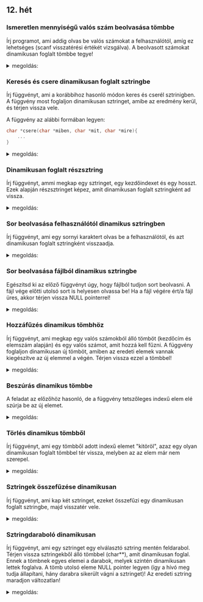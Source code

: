 ## 12. hét

### Ismeretlen mennyiségű valós szám beolvasása tömbbe

Írj programot, ami addig olvas be valós számokat a felhasználótól, amíg ez lehetséges (scanf visszatérési értékét vizsgálva). A beolvasott számokat dinamikusan foglalt tömbbe tegye!
<details>
 <summary>megoldás:</summary>
 
```C
// tömb foglalása kezdetben 10 elemmel
int meret = 10;
double *szamok = (double*)malloc(meret * sizeof(double));
int darab = 0;

// számok beolvasása egyesével
while (1) {
    // szám bekérése
    double szam;
    printf("Irj be egy szamot: ");
    if (scanf("%lf", &szam) != 1)
        break;

    // ha már betelt az összes hely, akkor újrafoglalás
    if (meret == darab) {
        int uj_meret = meret + 10;
        double *uj_szamok = (double*)malloc(uj_meret * sizeof(double)); // új, nagyobb tömb foglalása
        memcpy(uj_szamok, szamok, meret * sizeof(double)); // régi adatok átmásolása
        free(szamok); // régi tömb felszabadítása
        szamok = uj_szamok; // pointer frissítése
        meret = uj_meret; // méret frissítése
    }

    // új szám hozzáírása az eddigiekhez
    szamok[darab] = szam;
    darab++;
}

/*
    * itt lehet kezelni a tömböt, stb..., most csak kiírom az elemeket ellenőrzésképp
    */
for (int i = 0; i < darab; i++) printf("%g ", szamok[i]);

    
// felszabadítás!
free(szamok);
```
</details>

### Keresés és csere dinamikusan foglalt sztringbe

Írj függvényt, ami a korábbihoz hasonló módon keres és cserél sztrinigben. A függvény most foglaljon dinamikusan sztringet, amibe az eredmény kerül, és térjen vissza vele.

A függvény az alábbi formában legyen:

```C
char *csere(char *miben, char *mit, char *mire){
    ...
}
```

<details>
 <summary>megoldás:</summary>
 
```C
char *csere(char *forras, char *mit, char *mire) {
    // előfordulások száma
    int hanyszor = 0;
    char *munkapeldany = forras; // munkapéldány készítése
    while (strstr(munkapeldany, mit) != NULL) {
        munkapeldany = strstr(munkapeldany, mit) + strlen(mit);
        hanyszor++;
    }

    // célsztring foglalása
    char *cel = (char *)malloc(strlen(forras) + hanyszor * (strlen(mire) - strlen(mit)) + 1); // lezáró nullának is kell hely!

    // csere elvégzése
    *cel = '\0';
    char *talalat = strstr(forras, mit);
    while (talalat != NULL) {
        strncat(cel, forras, talalat - forras);
        strcat(cel, mire);
        forras = talalat + strlen(mit);
        talalat = strstr(forras, mit);
    }
    strcat(cel, forras);

    // visszatérés a foglalt sztringgel
    return cel;
}
```
</details>

### Dinamikusan foglalt részsztring

Írj függvényt, ammi megkap egy sztringet, egy kezdőindexet és egy hosszt. Ezek alapján részsztringet képez, amit dinamikusan foglalt sztringként ad vissza.
<details>
 <summary>megoldás:</summary>
 
```C
char *reszsztring(char *sztring, int honnan, int meret) {
    char *eredmeny = (char*)malloc(meret + 1);
    strncpy(eredmeny, sztring + honnan, meret);
    eredmeny[meret] = '\0'; // strcpy miatt manuálisan kell lezárni a sztringet!
    return eredmeny;
}
```
</details>

### Sor beolvasása felhasználótól dinamikus sztringben

Írj függvényt, ami egy sornyi karaktert olvas be a felhasználótól, és azt dinamikusan foglalt sztringként visszaadja.
<details>
 <summary>megoldás:</summary>
 
```C
char *sor_beolvas() {
    // helyfoglalás a sornak
    int meret = 10;
    char *sor = (char*)malloc(meret);
    int hossz = 0;

    // beolvasás, amíg lehet
    while (1) {
        // beolvasás
        char ch;
        scanf("%c", &ch);

        // ha sorvége van, akkor nem folytatjuk
        if (ch == '\n')
            break;

        // ha a sor betelt (lezáró nullával együtt), nagyobb hely foglalása
        if (hossz + 1 == meret) {
            int uj_meret = meret + 10;
            char *uj_sor = (char*)malloc(uj_meret); // új tömb foglalása
            memcpy(uj_sor, sor, meret); // régi adatok átmásolása
            free(sor); // régi tömb felszabadítása
            sor = uj_sor; // sor frissítése
            meret = uj_meret; // méret frissítése
        }

        // karakter hozzáírása a tömbhöz
        sor[hossz] = ch;
        hossz++;
    }

    // sztring lezárása és visszatérés
    sor[hossz] = '\0';
    return sor;
}
```
</details>

### Sor beolvasása fájlból dinamikus sztringbe

Egészítsd ki az előző függvényt úgy, hogy fájlból tudjon sort beolvasni. A fájl vége előtti utolsó sort is helyesen olvassa be! Ha a fájl végére ért/a fájl üres, akkor térjen vissza NULL pointerrel!
<details>
 <summary>megoldás:</summary>
 
```C
char *sor_beolvas(FILE *file) {
    // helyfoglalás a sornak
    int meret = 10;
    char *sor = (char*)malloc(meret);
    int hossz = 0;

    // beolvasás, amíg lehet
    while (1) {
        // beolvasás
        char ch;
        int siker = fscanf(file, "%c", &ch);

        // speciális eset: nem tudunk semmit beolvasni
        if (siker != 1 && hossz == 0) {
            // memória felszabadítása
            free(sor);
            // ilyenkor NULL-al térünk vissza
            return NULL;
        }

        // ha vége a fájlnak vagy a sornak, akkor nem folytatjuk
        if (ch == '\n' || siker!=1)
            break;

        // ha a sor betelt (lezáró nullával együtt), nagyobb hely foglalása
        if (hossz + 1 == meret) {
            int uj_meret = meret + 10;
            char *uj_sor = (char*)malloc(uj_meret); // új tömb foglalása
            memcpy(uj_sor, sor, meret); // régi adatok átmásolása
            free(sor); // régi tömb felszabadítása
            sor = uj_sor; // sor frissítése
            meret = uj_meret; // méret frissítése
        }

        // karakter hozzáírása a tömbhöz
        sor[hossz] = ch;
        hossz++;
    }

    // sztring lezárása és visszatérés
    sor[hossz] = '\0';
    return sor;
}
```
</details>

### Hozzáfűzés dinamikus tömbhöz

Írj függvényt, ami megkap egy valós számokból álló tömböt (kezdőcím és elemszám alapján) és egy valós számot, amit hozzá kell fűzni. A függvény foglaljon dinamikusan új tömböt, amiben az eredeti elemek vannak kiegészítve az új elemmel a végén. Térjen vissza ezzel a tömbbel! 
<details>
 <summary>megoldás:</summary>
 
```C
double *hozzafuz(double *tomb, int n, double uj_elem) {
    double *uj_tomb = (double*)malloc((n + 1) * sizeof(double));
    memcpy(uj_tomb, tomb, n * sizeof(double));
    uj_tomb[n] = uj_elem;
    return uj_tomb;
}
```
</details>

### Beszúrás dinamikus tömbbe

A feladat az előzőhöz hasonló, de a függvény tetszőleges indexű elem elé szúrja be az új elemet.
<details>
 <summary>megoldás:</summary>
 
```C
double *beszur(double *tomb, int n, double uj_elem, int hova) {
    double *uj_tomb = (double*)malloc((n + 1) * sizeof(double));
    memcpy(uj_tomb, tomb, hova * sizeof(double));
    uj_tomb[hova] = uj_elem;
    memcpy(uj_tomb + hova + 1, tomb+hova, (n - hova) * sizeof(double));
    return uj_tomb;
}
```
</details>

### Törlés dinamikus tömbből

Írj függvényt, ami egy tömbből adott indexű elemet "kitöröl", azaz egy olyan dinamikusan foglalt tömbbel tér vissza, melyben az az elem már nem szerepel.
<details>
 <summary>megoldás:</summary>
 
```C
double *torol(double *tomb, int n, int torlendo) {
    double *uj_tomb = (double*)malloc((n - 1) * sizeof(double));
    memcpy(uj_tomb, tomb, torlendo * sizeof(double));
    memcpy(uj_tomb + torlendo, tomb + torlendo + 1, (n - torlendo - 1) * sizeof(double));
    return uj_tomb;
}
```
</details>

### Sztringek összefűzése dinamikusan

Írj függvényt, ami kap két sztringet, ezeket összefűzi egy dinamikusan foglalt sztringbe, majd visszatér vele.
<details>
 <summary>megoldás:</summary>
 
```C
char *osszefuz(char *str1, char *str2) {
    char *uj_str = (char*)malloc(strlen(str1) + strlen(str2) + 1); // lezáró nulla!
    *uj_str = '\0';
    strcat(uj_str, str1);
    strcat(uj_str, str2);
    return uj_str;
}
```
</details>

### Sztringdaraboló dinamikusan

Írj függvényt, ami egy sztringet egy elválasztó sztring mentén feldarabol. Térjen vissza sztringekből álló tömbbel (char**), amit dinamikusan foglal. Ennek a tömbnek egyes elemei a darabok, melyek szintén dinamikusan lettek foglalva. A tömb utolsó eleme NULL pointer legyen (így a hívó meg tudja állapítani, hány darabra sikerült vágni a sztringet)! Az eredeti sztring maradjon változatlan!
<details>
 <summary>megoldás:</summary>
 
```C
char **darabol(char *sztring, char *elvalaszto) {
    // darabok számának meghatározása (előfordulások száma + 1)
    int darabok_szama = 1;
    char *munkapeldany = sztring; // munkapéldány készítése
    while (strstr(munkapeldany, elvalaszto) != NULL) {
        munkapeldany = strstr(munkapeldany, elvalaszto) + strlen(elvalaszto);
        darabok_szama++;
    }

    // helyfoglalás a darabokat tartalmazó tömbnek, utolsó elem NULL
    char **darabok = (char **)malloc((darabok_szama + 1) * sizeof(char*));
    darabok[darabok_szama] = NULL;

    // darabolás
    for (int i = 0; i < darabok_szama-1; i++) {
        char *talalat = strstr(sztring, elvalaszto);
        darabok[i] = (char*)malloc(talalat - sztring + 1); // helyfoglalás a darabnak lezáró nullával
        strncpy(darabok[i], sztring, talalat - sztring); // darab beírása
        darabok[i][talalat - sztring] = '\0'; // lezáró nulla
        sztring = talalat + strlen(elvalaszto);

    }
    // az utolsó darabot külön kell kezelni, hisz akkor már nincs elválasztó karakter
    darabok[darabok_szama - 1] = (char*)malloc(strlen(sztring) + 1);
    strcpy(darabok[darabok_szama - 1], sztring);

    return darabok;
}
```
</details>
